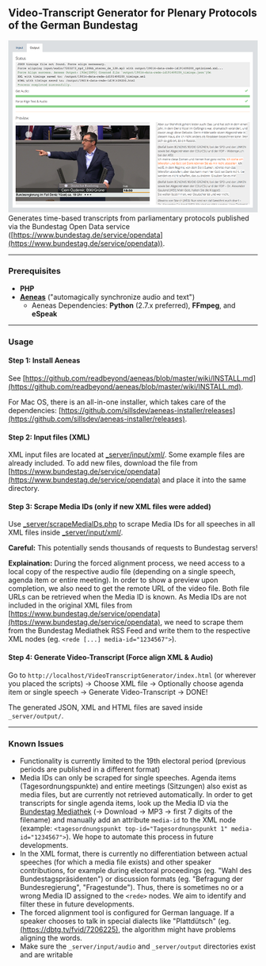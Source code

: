 ## Video-Transcript Generator for Plenary Protocols of the German Bundestag

![Application Screenshot](_client/img/screenshot.png?raw=true)
Generates time-based transcripts from parliamentary protocols published via the Bundestag Open Data service ([https://www.bundestag.de/service/opendata](https://www.bundestag.de/service/opendata)).

-------------

### Prerequisites

* **PHP**
* [**Aeneas**](https://www.readbeyond.it/aeneas/) ("automagically synchronize audio and text")
    * Aeneas Dependencies: **Python** (2.7.x preferred), **FFmpeg**, and **eSpeak**

-------------

### Usage

#### Step 1: Install Aeneas

See [https://github.com/readbeyond/aeneas/blob/master/wiki/INSTALL.md](https://github.com/readbeyond/aeneas/blob/master/wiki/INSTALL.md).

For Mac OS, there is an all-in-one installer, which takes care of the dependencies: [https://github.com/sillsdev/aeneas-installer/releases](https://github.com/sillsdev/aeneas-installer/releases).

#### Step 2: Input files (XML)

XML input files are located at [_server/input/xml/](_server/input/xml/). Some example files are already included. To add new files, download the file from  [https://www.bundestag.de/service/opendata](https://www.bundestag.de/service/opendata) and place it into the same directory.

#### Step 3: Scrape Media IDs (only if new XML files were added)
Use [_server/scrapeMediaIDs.php](_server/scrapeMediaIDs.php) to scrape Media IDs for all speeches in all XML files inside [_server/input/xml/](_server/input/xml/).

**Careful:** This potentially sends thousands of requests to Bundestag servers!

**Explaination:**
During the forced alignment process, we need access to a local copy of the respective audio file (depending on a single speech, agenda item or entire meeting). In order to show a preview upon completion, we also need to get the remote URL of the video file. Both file URLs can be retrieved when the Media ID is known. As Media IDs are not included in the original XML files from [https://www.bundestag.de/service/opendata](https://www.bundestag.de/service/opendata), we need to scrape them from the Bundestag Mediathek RSS Feed and write them to the respective XML nodes (eg. `<rede [...] media-id="1234567">`).

#### Step 4: Generate Video-Transcript (Force align XML & Audio)

Go to `http://localhost/VideoTranscriptGenerator/index.html` (or wherever you placed the scripts) -> Choose XML file -> Optionally choose agenda item or single speech -> Generate Video-Transcript -> DONE!

The generated JSON, XML and HTML files are saved inside `_server/output/`.

-----------------

### Known Issues

- Functionality is currently limited to the 19th electoral period (previous periods are published in a different format)
- Media IDs can only be scraped for single speeches. Agenda items (Tagesordnungspunkte) and entire meetings (Sitzungen) also exist as media files, but are currently not retrieved automatically. In order to get transcripts for single agenda items, look up the Media ID via the [Bundestag Mediathek](https://www.bundestag.de/mediathek) (-> Download -> MP3 -> first 7 digits of the filename) and manually add an attribute `media-id` to the XML node (example: `<tagesordnungspunkt top-id="Tagesordnungspunkt 1" media-id="1234567">`). We hope to automate this process in future developments.
- In the XML format, there is currently no differentiation between actual speeches (for which a media file exists) and other speaker contributions, for example during electoral proceedings (eg. "Wahl des Bundestagspräsidenten") or discussion formats (eg. "Befragung der Bundesregierung", "Fragestunde"). Thus, there is sometimes no or a wrong Media ID assigned to the `<rede>` nodes. We aim to identify and filter these in future developments.
- The forced alignment tool is configured for German language. If a speaker chooses to talk in special dialects like "Plattdütsch" (eg. [(https://dbtg.tv/fvid/7206225)](https://dbtg.tv/fvid/7206225), the algorithm might have problems aligning the words.
- Make sure the `_server/input/audio` and `_server/output` directories exist and are writable
